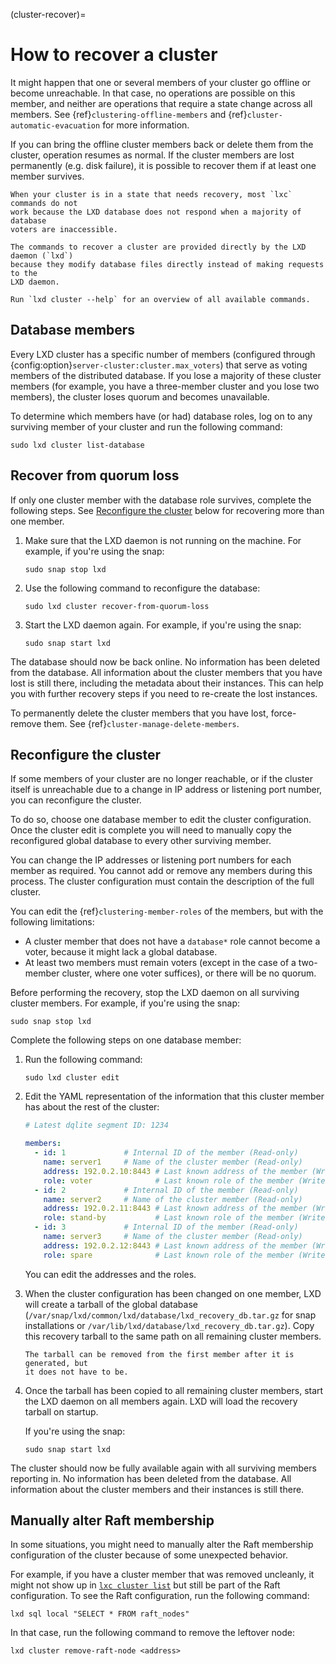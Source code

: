 (cluster-recover)=
# How to recover a cluster

It might happen that one or several members of your cluster go offline or become unreachable.
In that case, no operations are possible on this member, and neither are operations that require a state change across all members.
See {ref}`clustering-offline-members` and {ref}`cluster-automatic-evacuation` for more information.

If you can bring the offline cluster members back or delete them from the cluster, operation resumes as normal.
If the cluster members are lost permanently (e.g. disk failure), it is possible to recover them if at least one member survives.

```{note}
When your cluster is in a state that needs recovery, most `lxc` commands do not
work because the LXD database does not respond when a majority of database
voters are inaccessible.

The commands to recover a cluster are provided directly by the LXD daemon (`lxd`)
because they modify database files directly instead of making requests to the
LXD daemon.

Run `lxd cluster --help` for an overview of all available commands.
```

## Database members

Every LXD cluster has a specific number of members (configured through {config:option}`server-cluster:cluster.max_voters`) that serve as voting members of the distributed database.
If you lose a majority of these cluster members (for example, you have a three-member cluster and you lose two members), the cluster loses quorum and becomes unavailable.

To determine which members have (or had) database roles, log on to any surviving member of your cluster and run the following command:

    sudo lxd cluster list-database

## Recover from quorum loss

If only one cluster member with the database role survives, complete the following
steps. See [Reconfigure the cluster](#reconfigure-the-cluster) below for recovering
more than one member.

1. Make sure that the LXD daemon is not running on the machine.
   For example, if you're using the snap:

       sudo snap stop lxd

1. Use the following command to reconfigure the database:

       sudo lxd cluster recover-from-quorum-loss

1. Start the LXD daemon again. For example, if you're using the snap:

       sudo snap start lxd

The database should now be back online.
No information has been deleted from the database.
All information about the cluster members that you have lost is still there, including the metadata about their instances.
This can help you with further recovery steps if you need to re-create the lost instances.

To permanently delete the cluster members that you have lost, force-remove them.
See {ref}`cluster-manage-delete-members`.

## Reconfigure the cluster

If some members of your cluster are no longer reachable, or if the cluster itself is unreachable due to a change in IP address or listening port number, you can reconfigure the cluster.

To do so, choose one database member to edit the cluster configuration.
Once the cluster edit is complete you will need to manually copy the reconfigured global database to every other surviving member.

You can change the IP addresses or listening port numbers for each member as required.
You cannot add or remove any members during this process.
The cluster configuration must contain the description of the full cluster.

You can edit the {ref}`clustering-member-roles` of the members, but with the following limitations:

- A cluster member that does not have a `database*` role cannot become a voter, because it might lack a global database.
- At least two members must remain voters (except in the case of a two-member cluster, where one voter suffices), or there will be no quorum.

Before performing the recovery, stop the LXD daemon on all surviving cluster members.
   For example, if you're using the snap:

    sudo snap stop lxd

Complete the following steps on one database member:

1. Run the following command:

       sudo lxd cluster edit

1. Edit the YAML representation of the information that this cluster member has about the rest of the cluster:

   ```yaml
   # Latest dqlite segment ID: 1234

   members:
     - id: 1             # Internal ID of the member (Read-only)
       name: server1     # Name of the cluster member (Read-only)
       address: 192.0.2.10:8443 # Last known address of the member (Writeable)
       role: voter              # Last known role of the member (Writeable)
     - id: 2             # Internal ID of the member (Read-only)
       name: server2     # Name of the cluster member (Read-only)
       address: 192.0.2.11:8443 # Last known address of the member (Writeable)
       role: stand-by           # Last known role of the member (Writeable)
     - id: 3             # Internal ID of the member (Read-only)
       name: server3     # Name of the cluster member (Read-only)
       address: 192.0.2.12:8443 # Last known address of the member (Writeable)
       role: spare              # Last known role of the member (Writeable)
   ```

   You can edit the addresses and the roles.

1. When the cluster configuration has been changed on one member, LXD will create
   a tarball of the global database (`/var/snap/lxd/common/lxd/database/lxd_recovery_db.tar.gz`
   for snap installations or `/var/lib/lxd/database/lxd_recovery_db.tar.gz`).
   Copy this recovery tarball to the same path on all remaining cluster members.

   ```{note}
   The tarball can be removed from the first member after it is generated, but
   it does not have to be.
   ```

1. Once the tarball has been copied to all remaining cluster members, start the
   LXD daemon on all members again. LXD will load the recovery tarball on startup.

   If you're using the snap:

       sudo snap start lxd

The cluster should now be fully available again with all surviving members reporting in.
No information has been deleted from the database.
All information about the cluster members and their instances is still there.

## Manually alter Raft membership

In some situations, you might need to manually alter the Raft membership configuration of the cluster because of some unexpected behavior.

For example, if you have a cluster member that was removed uncleanly, it might not show up in [`lxc cluster list`](lxc_cluster_list.md) but still be part of the Raft configuration.
To see the Raft configuration, run the following command:

    lxd sql local "SELECT * FROM raft_nodes"

In that case, run the following command to remove the leftover node:

    lxd cluster remove-raft-node <address>
